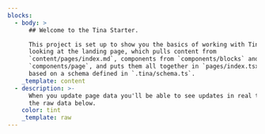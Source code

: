 ```yaml
---
blocks:
  - body: >
      ## Welcome to the Tina Starter.

      This project is set up to show you the basics of working with Tina. You're
      looking at the landing page, which pulls content from
      `content/pages/index.md`, components from `components/blocks` and
      `components/page`, and puts them all together in `pages/index.tsx`, all
      based on a schema defined in `.tina/schema.ts`.
    _template: content
  - description: >-
      When you update page data you'll be able to see updates in real time in
      the raw data below.
    color: tint
    _template: raw
---
```



